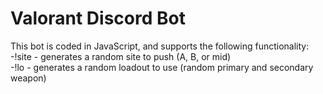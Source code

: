 ﻿# Valorant Discord Bot
 This bot is coded in JavaScript, and supports the following functionality:\
 -!site - generates a random site to push (A, B, or mid)\
 -!lo - generates a random loadout to use (random primary and secondary weapon)

